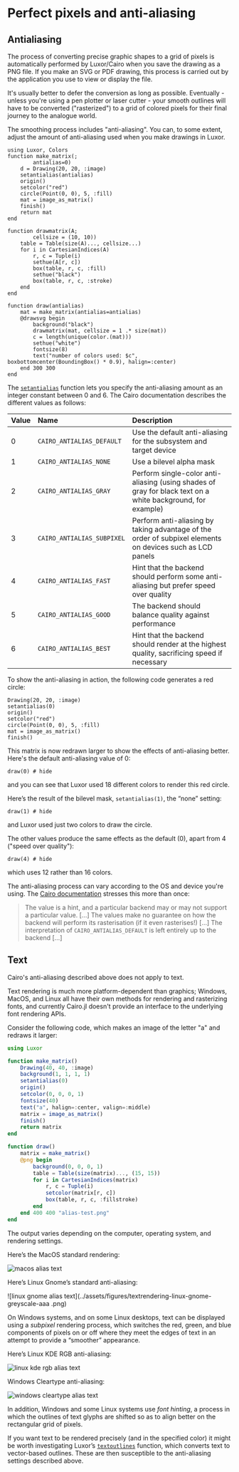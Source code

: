# Perfect pixels and anti-aliasing

## Antialiasing

The process of converting precise graphic shapes to a grid of
pixels is automatically performed by Luxor/Cairo when you
save the drawing as a PNG file. If you make an SVG or PDF
drawing, this process is carried out by the application you
use to view or display the file.

It's usually better to defer the conversion as long as
possible. Eventually - unless you're using a pen plotter or
laser cutter - your smooth outlines will have to be
converted ("rasterized") to a grid of colored pixels for
their final journey to the analogue world.

The smoothing process includes "anti-aliasing". You can, to
some extent, adjust the amount of anti-aliasing used when
you make drawings in Luxor.

```@setup draw_matrix
using Luxor, Colors
function make_matrix(;
        antialias=0)
    d = Drawing(20, 20, :image)
    setantialias(antialias)
    origin()
    setcolor("red")
    circle(Point(0, 0), 5, :fill)
    mat = image_as_matrix()
    finish()
    return mat
end

function drawmatrix(A;
        cellsize = (10, 10))
    table = Table(size(A)..., cellsize...)
    for i in CartesianIndices(A)
        r, c = Tuple(i)
        sethue(A[r, c])
        box(table, r, c, :fill)
        sethue("black")
        box(table, r, c, :stroke)
    end
end

function draw(antialias)
    mat = make_matrix(antialias=antialias)
    @drawsvg begin
        background("black")
        drawmatrix(mat, cellsize = 1 .* size(mat))
        c = length(unique(color.(mat)))
        sethue("white")
        fontsize(8)
        text("number of colors used: $c", boxbottomcenter(BoundingBox() * 0.9), halign=:center)
    end 300 300
end
```

The [`setantialias`](@ref) function lets you specify the anti-aliasing amount as an integer constant between 0 and 6. The Cairo documentation describes the different values as follows:

| Value  | Name                      | Description     |
|:-----  |:----                      |:----            |
|0       |`CAIRO_ANTIALIAS_DEFAULT`  |Use the default anti-aliasing for the subsystem and target device|
|1       |`CAIRO_ANTIALIAS_NONE`     |Use a bilevel alpha mask|
|2       |`CAIRO_ANTIALIAS_GRAY`     |Perform single-color anti-aliasing (using shades of gray for black text on a white background, for example)|
|3       |`CAIRO_ANTIALIAS_SUBPIXEL` |Perform anti-aliasing by taking advantage of the order of subpixel elements on devices such as LCD panels|
|4       |`CAIRO_ANTIALIAS_FAST`     |Hint that the backend should perform some anti-aliasing but prefer speed over quality|
|5       |`CAIRO_ANTIALIAS_GOOD`     |The backend should balance quality against performance|
|6       |`CAIRO_ANTIALIAS_BEST`     |Hint that the backend should render at the highest quality, sacrificing speed if necessary|

To show the anti-aliasing in action, the following code generates a red circle:

```
Drawing(20, 20, :image)
setantialias(0)
origin()
setcolor("red")
circle(Point(0, 0), 5, :fill)
mat = image_as_matrix()
finish()
```

This matrix is now redrawn larger to show the effects of anti-aliasing better. Here's the default anti-aliasing value of 0:

```@example draw_matrix
draw(0) # hide
```

and you can see that Luxor used 18 different colors to render this red circle.

Here’s the result of the bilevel mask, `setantialias(1)`, the “none” setting:

```@example draw_matrix
draw(1) # hide
```

and Luxor used just two colors to draw the circle.

The other values produce the same effects as the default (0), apart from 4 ("speed over quality"):

```@example draw_matrix
draw(4) # hide
```

which uses 12 rather than 16 colors.

The anti-aliasing process can vary according to the OS and device you're using. The [Cairo documentation](https://www.cairographics.org/manual/cairo-cairo-t.html) stresses this more than once:

> The value is a hint, and a particular backend may or may not support a particular value. [...] The values make no guarantee on how the backend will perform its rasterisation (if it even rasterises!) [...] The interpretation of `CAIRO_ANTIALIAS_DEFAULT` is left entirely up to the backend [...]

## Text

Cairo's anti-aliasing described above does not apply to text.

Text rendering is much more platform-dependent than graphics; Windows, MacOS, and Linux all have their own methods for rendering and rasterizing fonts, and currently Cairo.jl doesn't provide an interface to the underlying font rendering APIs.

Consider the following code, which makes an image of the letter "a" and redraws it larger:

```julia
using Luxor

function make_matrix()
    Drawing(40, 40, :image)
    background(1, 1, 1, 1)
    setantialias(0)
    origin()
    setcolor(0, 0, 0, 1)
    fontsize(40)
    text("a", halign=:center, valign=:middle)
    matrix = image_as_matrix()
    finish()
    return matrix
end

function draw()
    matrix = make_matrix()
    @png begin
        background(0, 0, 0, 1)
        table = Table(size(matrix)..., (15, 15))
        for i in CartesianIndices(matrix)
            r, c = Tuple(i)
            setcolor(matrix[r, c])
            box(table, r, c, :fillstroke)
        end
    end 400 400 "alias-test.png"
end
```

The output varies depending on the computer, operating system, and rendering settings.

Here’s the MacOS standard rendering:

![macos alias text](../assets/figures/textrendering-macos-alias-test.png)

Here’s Linux Gnome’s standard anti-aliasing:

![linux gnome alias text](../assets/figures/textrendering-linux-gnome-greyscale-aaa .png)

On Windows systems, and on some Linux desktops, text can be
displayed using a _subpixel_ rendering process, which
switches the red, green, and blue components of pixels on or
off where they meet the edges of text in an attempt to
provide a “smoother” appearance.

Here’s Linux KDE RGB anti-aliasing:

![linux kde rgb alias text](../assets/figures/textrendering-linux-kde-rgb-subpixel-aa.png)

Windows Cleartype anti-aliasing:

![windows cleartype alias text](../assets/figures/textrendering-windows-cleartype.png)

In addition, Windows and some Linux systems use
_font hinting_, a process in which the outlines of text glyphs
are shifted so as to align better on the rectangular grid of
pixels.

If you want text to be rendered precisely (and in the
specified color) it might be worth investigating Luxor’s
[`textoutlines`](@ref) function, which converts text to
vector-based outlines. These are then susceptible to the
anti-aliasing settings described above.
